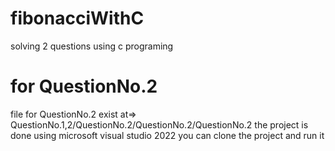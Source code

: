 # fibonacciWithC
solving 2 questions using c programing

# for QuestionNo.2
file for QuestionNo.2 exist at=> QuestionNo.1,2/QuestionNo.2/QuestionNo.2/QuestionNo.2
the project is done using microsoft  visual studio 2022 you can clone the project and run it 
